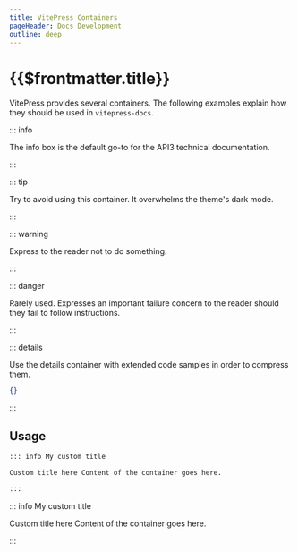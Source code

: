 ```yaml
---
title: VitePress Containers
pageHeader: Docs Development
outline: deep
---
```


<PageHeader/>

# {{$frontmatter.title}}

VitePress provides several containers. The following examples explain how they
should be used in `vitepress-docs`.

::: info

The info box is the default go-to for the API3 technical documentation.

:::

::: tip

Try to avoid using this container. It overwhelms the theme's dark mode.

:::

::: warning

Express to the reader not to do something.

:::

::: danger

Rarely used. Expresses an important failure concern to the reader should they
fail to follow instructions.

:::

::: details

Use the details container with extended code samples in order to compress them.

```json
{}
```

:::

## Usage

```md
::: info My custom title

Custom title here Content of the container goes here.

:::
```

::: info My custom title

Custom title here Content of the container goes here.

:::
